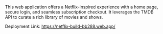 This web application offers a Netflix-inspired experience with a home page, secure login, and seamless subscription checkout. It leverages the TMDB API to curate a rich library of movies and shows.

Deployment Link:
https://netflix-build-bb288.web.app/
